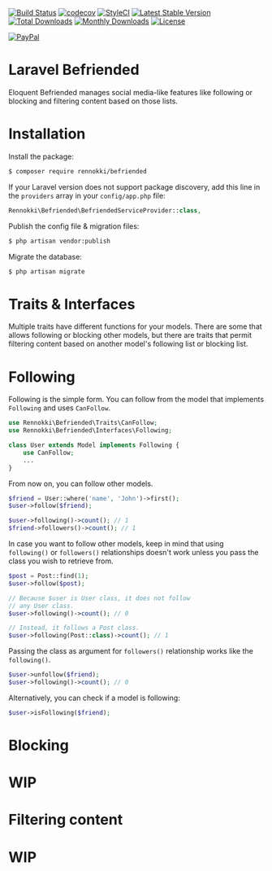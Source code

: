 [![Build Status](https://travis-ci.org/rennokki/befriended.svg?branch=master)](https://travis-ci.org/rennokki/befriended)
[![codecov](https://codecov.io/gh/rennokki/befriended/branch/master/graph/badge.svg)](https://codecov.io/gh/rennokki/befriended/branch/master)
[![StyleCI](https://github.styleci.io/repos/141194551/shield?branch=master)](https://github.styleci.io/repos/141194551)
[![Latest Stable Version](https://poser.pugx.org/rennokki/befriended/v/stable)](https://packagist.org/packages/rennokki/befriended)
[![Total Downloads](https://poser.pugx.org/rennokki/befriended/downloads)](https://packagist.org/packages/rennokki/befriended)
[![Monthly Downloads](https://poser.pugx.org/rennokki/befriended/d/monthly)](https://packagist.org/packages/rennokki/befriended)
[![License](https://poser.pugx.org/rennokki/befriended/license)](https://packagist.org/packages/rennokki/befriended)

[![PayPal](https://img.shields.io/badge/PayPal-donate-blue.svg)](https://paypal.me/rennokki)

# Laravel Befriended
Eloquent Befriended manages social media-like features like following or blocking and filtering content based on those lists.

# Installation
Install the package:
```bash
$ composer require rennokki/befriended
```

If your Laravel version does not support package discovery, add this line in the `providers` array in your `config/app.php` file:
```php
Rennokki\Befriended\BefriendedServiceProvider::class,
```

Publish the config file & migration files:
```bash
$ php artisan vendor:publish
```

Migrate the database:
```bash
$ php artisan migrate
```

# Traits & Interfaces
Multiple traits have different functions for your models. There are some that allows following or blocking other models, but there are traits that permit filtering content based on another model's following list or blocking list.

# Following
Following is the simple form. You can follow from the model that implements `Following` and uses `CanFollow`.
```php
use Rennokki\Befriended\Traits\CanFollow;
use Rennokki\Befriended\Interfaces\Following;

class User extends Model implements Following {
    use CanFollow;
    ...
}
```

From now on, you can follow other models.
```php
$friend = User::where('name', 'John')->first();
$user->follow($friend);

$user->following()->count(); // 1
$friend->followers()->count(); // 1
```

In case you want to follow other models, keep in mind that using `following()` or `followers()` relationships doesn't work unless you pass the class you wish to retrieve from.
```php
$post = Post::find(1);
$user->follow($post);

// Because $user is User class, it does not follow
// any User class.
$user->following()->count(); // 0

// Instead, it follows a Post class.
$user->following(Post::class)->count(); // 1
```

Passing the class as argument for `followers()` relationship works like the `following()`.

```php
$user->unfollow($friend);
$user->following()->count(); // 0
```

Alternatively, you can check if a model is following:
```php
$user->isFollowing($friend);
```

# Blocking
# WIP

# Filtering content
# WIP